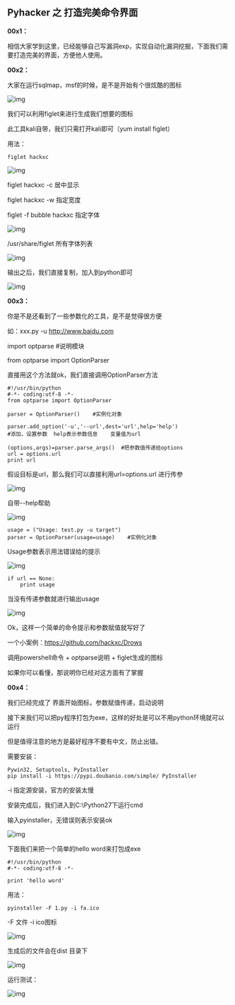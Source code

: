 ## Pyhacker 之 打造完美命令界面

**00x1：**  

相信大家学到这里，已经能够自己写漏洞exp，实现自动化漏洞挖掘，下面我们需要打造完美的界面，方便他人使用。  

**00x2：**  

大家在运行sqlmap，msf的时候，是不是开始有个很炫酷的图标  

![img](https://github.com/hackxc/Pyhacker/blob/master/books/img/14/1.png)  

我们可以利用figlet来进行生成我们想要的图标  

此工具kali自带，我们只需打开kali即可（yum install figlet）  

用法：  

```figlet hackxc```  

![img](https://github.com/hackxc/Pyhacker/blob/master/books/img/14/2.png)  

figlet hackxc -c	居中显示  

figlet hackxc -w	指定宽度  

figlet -f bubble hackxc	指定字体  

![img](https://github.com/hackxc/Pyhacker/blob/master/books/img/14/3.png)  

/usr/share/figlet  所有字体列表  

![img](https://github.com/hackxc/Pyhacker/blob/master/books/img/14/4.png)  

输出之后，我们直接复制，加入到python即可  

![img](https://github.com/hackxc/Pyhacker/blob/master/books/img/14/5.png)  

**00x3：**  

你是不是还看到了一些参数化的工具，是不是觉得很方便  

如：xxx.py -u http://www.baidu.com  

import optparse		#说明模块  

from optparse import OptionParser  

直接用这个方法就ok，我们直接调用OptionParser方法  

```
#!/usr/bin/python
#-*- coding:utf-8 -*-
from optparse import OptionParser

parser = OptionParser()    #实例化对象

parser.add_option('-u','--url',dest='url',help='help')
#添加，设置参数  help表示参数信息    变量值为url

(options,args)=parser.parse_args()  #把参数值传递给options
url = options.url
print url
```  

假设目标是url，那么我们可以直接利用url=options.url 进行传参  

![img](https://github.com/hackxc/Pyhacker/blob/master/books/img/14/6.png)  

自带--help帮助  

![img](https://github.com/hackxc/Pyhacker/blob/master/books/img/14/7.png)  

```
usage = ("Usage: test.py -u target")
parser = OptionParser(usage=usage)    #实例化对象
```  

Usage参数表示用法错误给的提示  

![img](https://github.com/hackxc/Pyhacker/blob/master/books/img/14/8.png)  

```
if url == None:
    print usage
```  

当没有传递参数就进行输出usage  

![img](https://github.com/hackxc/Pyhacker/blob/master/books/img/14/9.png)  

Ok，这样一个简单的命令提示和参数赋值就写好了  

一个小案例：https://github.com/hackxc/Drows  

调用powershell命令 + optparse说明 + figlet生成的图标  

如果你可以看懂，那说明你已经对这方面有了掌握  

**00x4：**  

我们已经完成了 界面开始图标，参数赋值传递，启动说明  

接下来我们可以把py程序打包为exe，这样的好处是可以不用python环境就可以运行  

但是值得注意的地方是最好程序不要有中文，防止出错。  

需要安装：  

```
Pywin32, Setuptools, PyInstaller
pip install -i https://pypi.doubanio.com/simple/ PyInstaller
```  

-i 指定源安装，官方的安装太慢  

安装完成后，我们进入到C:\Python27下运行cmd  

输入pyinstaller，无错误则表示安装ok  

![img](https://github.com/hackxc/Pyhacker/blob/master/books/img/14/10.png)  

下面我们来把一个简单的hello word来打包成exe  

```
#!/usr/bin/python
#-*- coding:utf-8 -*-

print 'hello word'
```  

用法：  

```
pyinstaller -F 1.py -i fa.ico
```  

-F 文件		-i	ico图标  

![img](https://github.com/hackxc/Pyhacker/blob/master/books/img/14/11.png)  

生成后的文件会在dist 目录下  

![img](https://github.com/hackxc/Pyhacker/blob/master/books/img/14/12.png)  

运行测试：  

![img](https://github.com/hackxc/Pyhacker/blob/master/books/img/14/13.png)  
